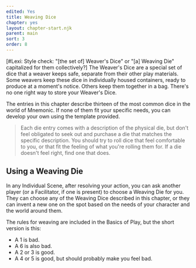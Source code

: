 ```yaml
---
edited: Yes
title: Weaving Dice
chapter: yes
layout: chapter-start.njk
parent: main
sort: 3
order: 8
---
```


[#Lexi: Style check: "[the set of] Weaver's Dice" or "[a] Weaving Die" capitalized for them collectively?] The Weaver's Dice are a special set of dice that a weaver keeps safe, separate from their other play materials. Some weavers keep these dice in individually housed containers, ready to produce at a moment's notice. Others keep them together in a bag. There's no one right way to store your Weaver's Dice.

The entries in this chapter describe thirteen of the most common dice in the world of Mnemonic. If none of them fit your specific needs, you can develop your own using the template provided.

> Each die entry comes with a description of the physical die, but don't feel obligated to seek out and purchase a die that matches the specific description. You should try to roll dice that feel comfortable to you, or that fit the feeling of what you're rolling them for. If a die doesn't feel right, find one that does.

## Using a Weaving Die
In any Individual Scene, after resolving your action, you can ask another player (or a Facilitator, if one is present) to choose a Weaving Die for you. They can choose any of the Weaving Dice described in this chapter, or they can invent a new one on the spot based on the needs of your character and the world around them.

The rules for weaving are included in the Basics of Play, but the short version is this:
- A 1 is bad.
- A 6 is also bad.
- A 2 or 3 is good.
- A 4 or 5 is good, but should probably make you feel bad.
